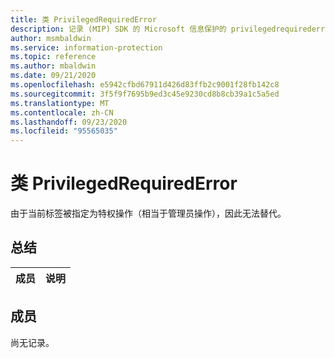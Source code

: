 ```yaml
---
title: 类 PrivilegedRequiredError
description: 记录 (MIP) SDK 的 Microsoft 信息保护的 privilegedrequirederror：：未定义的类。
author: msmbaldwin
ms.service: information-protection
ms.topic: reference
ms.author: mbaldwin
ms.date: 09/21/2020
ms.openlocfilehash: e5942cfbd67911d426d83ffb2c9001f28fb142c8
ms.sourcegitcommit: 3f5f9f7695b9ed3c45e9230cd8b8cb39a1c5a5ed
ms.translationtype: MT
ms.contentlocale: zh-CN
ms.lasthandoff: 09/23/2020
ms.locfileid: "95565035"
---
```

# <a name="class-privilegedrequirederror"></a>类 PrivilegedRequiredError 
由于当前标签被指定为特权操作（相当于管理员操作），因此无法替代。
  
## <a name="summary"></a>总结
 成员                        | 说明                                
--------------------------------|---------------------------------------------
  
## <a name="members"></a>成员
尚无记录。
